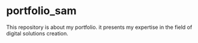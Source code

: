# portfolio_sam
This repository is about my portfolio. it presents my expertise in the field of digital solutions creation.
